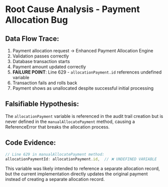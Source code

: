 
# Root Cause Analysis - Payment Allocation Bug

## Data Flow Trace:
1. Payment allocation request → Enhanced Payment Allocation Engine
2. Validation passes correctly
3. Database transaction starts
4. Payment amount updated correctly
5. **FAILURE POINT**: Line 629 - `allocationPayment.id` references undefined variable
6. Transaction fails and rolls back
7. Payment shows as unallocated despite successful initial processing

## Falsifiable Hypothesis:
The `allocationPayment` variable is referenced in the audit trail creation but is never defined in the `manualAllocatePayment` method, causing a ReferenceError that breaks the allocation process.

## Code Evidence:
```typescript
// Line 629 in manualAllocatePayment method:
allocationPaymentId: allocationPayment.id,  // ❌ UNDEFINED VARIABLE
```

This variable was likely intended to reference a separate allocation record, but the current implementation directly updates the original payment instead of creating a separate allocation record.
